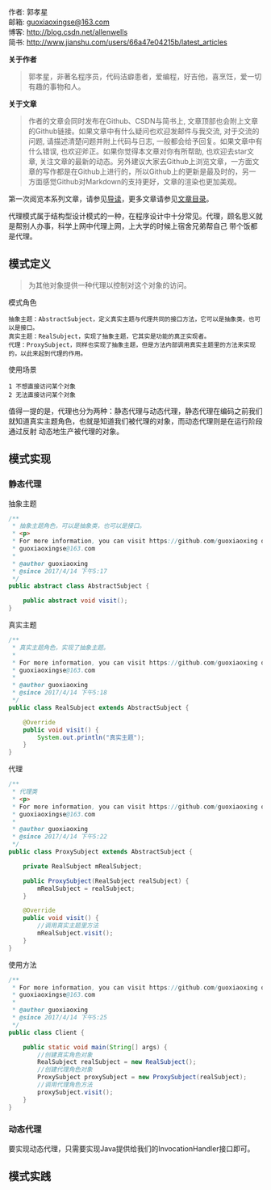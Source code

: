 作者: 郭孝星  
邮箱: guoxiaoxingse@163.com  
博客: http://blog.csdn.net/allenwells   
简书: http://www.jianshu.com/users/66a47e04215b/latest_articles  

**关于作者**

>郭孝星，非著名程序员，代码洁癖患者，爱编程，好吉他，喜烹饪，爱一切有趣的事物和人。

**关于文章**

>作者的文章会同时发布在Github、CSDN与简书上, 文章顶部也会附上文章的Github链接。如果文章中有什么疑问也欢迎发邮件与我交流, 对于交流的问题, 请描述清楚问题并附上代码与日志, 一般都会给予回复。如果文章中有什么错误, 也欢迎斧正。如果你觉得本文章对你有所帮助, 也欢迎去star文章, 关注文章的最新的动态。另外建议大家去Github上浏览文章，一方面文章的写作都是在Github上进行的，所以Github上的更新是最及时的，另一方面感觉Github对Markdown的支持更好，文章的渲染也更加美观。

第一次阅览本系列文章，请参见[导读](https://github.com/guoxiaoxing/android-open-source-project-analysis/blob/master/doc/导读.md)，更多文章请参见[文章目录](https://github.com/guoxiaoxing/android-open-source-project-analysis/blob/master/README.md)。

代理模式属于结构型设计模式的一种，在程序设计中十分常见。代理，顾名思义就是帮别人办事，科学上网中代理上网，上大学的时候上宿舍兄弟帮自己
带个饭都是代理。

## 模式定义

>为其他对象提供一种代理以控制对这个对象的访问。

模式角色

```
抽象主题：AbstractSubject，定义真实主题与代理共同的接口方法，它可以是抽象类，也可以是接口。
真实主题：RealSubject，实现了抽象主题，它其实是功能的真正实现者。
代理：ProxySubject，同样也实现了抽象主题，但是方法内部调用真实主题里的方法来实现的，以此来起到代理的作用。
```
使用场景

```
1 不想直接访问某个对象
2 无法直接访问某个对象
```

值得一提的是，代理也分为两种：静态代理与动态代理，静态代理在编码之前我们就知道真实主题角色，也就是知道我们被代理的对象，而动态代理则是在运行阶段通过反射
动态地生产被代理的对象。

## 模式实现

### 静态代理

抽象主题

```java
/**
 * 抽象主题角色，可以是抽象类，也可以是接口。
 * <p>
 * For more information, you can visit https://github.com/guoxiaoxing or contact me by
 * guoxiaoxingse@163.com
 *
 * @author guoxiaoxing
 * @since 2017/4/14 下午5:17
 */
public abstract class AbstractSubject {

    public abstract void visit();
}

```

真实主题

```java
/**
 * 真实主题角色，实现了抽象主题。
 * 
 * For more information, you can visit https://github.com/guoxiaoxing or contact me by
 * guoxiaoxingse@163.com
 *
 * @author guoxiaoxing
 * @since 2017/4/14 下午5:18
 */
public class RealSubject extends AbstractSubject {

    @Override
    public void visit() {
        System.out.println("真实主题");
    }
}

```

代理

```java
/**
 * 代理类
 * <p>
 * For more information, you can visit https://github.com/guoxiaoxing or contact me by
 * guoxiaoxingse@163.com
 *
 * @author guoxiaoxing
 * @since 2017/4/14 下午5:22
 */
public class ProxySubject extends AbstractSubject {

    private RealSubject mRealSubject;

    public ProxySubject(RealSubject realSubject) {
        mRealSubject = realSubject;
    }

    @Override
    public void visit() {
        //调用真实主题里方法
        mRealSubject.visit();
    }
}

```

使用方法

```java
/**
 * For more information, you can visit https://github.com/guoxiaoxing or contact me by
 * guoxiaoxingse@163.com
 *
 * @author guoxiaoxing
 * @since 2017/4/14 下午5:25
 */
public class Client {

    public static void main(String[] args) {
        //创建真实角色对象
        RealSubject realSubject = new RealSubject();
        //创建代理角色对象
        ProxySubject proxySubject = new ProxySubject(realSubject);
        //调用代理角色方法
        proxySubject.visit();
    }
}

```
### 动态代理

要实现动态代理，只需要实现Java提供给我们的InvocationHandler接口即可。

## 模式实践